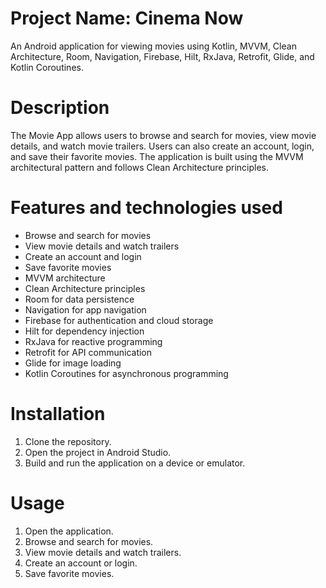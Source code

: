 # Project Name: Cinema Now
An Android application for viewing movies using Kotlin, MVVM, Clean Architecture, Room, Navigation, Firebase, Hilt, RxJava, Retrofit, Glide, and Kotlin Coroutines.

# Description
The Movie App allows users to browse and search for movies, view movie details, and watch movie trailers. Users can also create an account, login, and save their favorite movies. The application is built using the MVVM architectural pattern and follows Clean Architecture principles.

# Features and technologies used
- Browse and search for movies
- View movie details and watch trailers
- Create an account and login
- Save favorite movies
- MVVM architecture
- Clean Architecture principles
- Room for data persistence
- Navigation for app navigation
- Firebase for authentication and cloud storage
- Hilt for dependency injection
- RxJava for reactive programming
- Retrofit for API communication
- Glide for image loading
- Kotlin Coroutines for asynchronous programming

# Installation
1. Clone the repository.
2. Open the project in Android Studio.
3. Build and run the application on a device or emulator.

# Usage
1. Open the application.
2. Browse and search for movies.
3. View movie details and watch trailers.
4. Create an account or login.
5. Save favorite movies.
